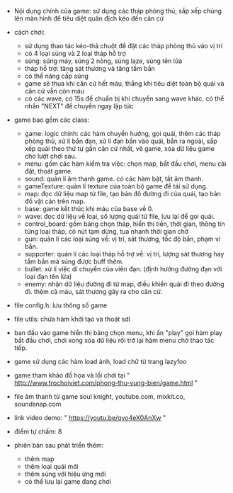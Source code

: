 - Nội dung chính của game: sử dụng các tháp phòng thủ, sắp xếp chúng lên màn hình để tiêu diệt quân địch kéo đến căn cứ

- cách chơi:
    - sử dụng thao tác kéo-thả chuột để đặt các tháp phòng thủ vào vị trí
    - có 4 loại súng và 2 loại tháp hỗ trợ
    - súng: súng máy, súng 2 nòng, súng laze, súng tên lửa
    - tháp hỗ trợ: tăng sát thương và tăng tầm bắn
    - có thể nâng cấp súng
    - game sẽ thua khi căn cứ hết máu, thắng khi tiêu diệt toàn bộ quái và căn cứ vẫn còn máu
    - có các wave, có 15s để chuẩn bị khi chuyển sang wave khác. có thể nhấn "NEXT" để chuyển ngay lập tức

- game bao gồm các class:
    - game: logic chính: các hàm chuyển hướng, gọi quái, thêm các tháp phòng thủ, xử lí bắn đạn, xử lí đạn bắn vào quái, bắn ra ngoài, sắp xếp quái theo thứ tự gần căn cứ nhất, vẽ game, xóa dữ liệu game cho lượt chơi sau.
    - menu: gồm các hàm kiểm tra việc: chọn map, bắt đầu chơi, menu cài đặt, thoát game.
    - sound: quản lí âm thanh game. có các hàm bật, tắt âm thanh.
    - gameTexture: quản lí texture của toàn bộ game để tái sử dụng.
    - map: đọc dữ liệu map từ file, tạo bản đồ đường đi của quái, tạo bản đồ vật cản trên map.
    - base: game kết thúc khi máu của base về 0.
    - wave: đọc dữ liệu về loại, số lượng quái từ file, lưu lại để gọi quái.
    - control_board: gồm bảng chọn tháp, hiển thị tiền, thời gian, thông tin từng loại tháp, có nút tạm dừng, tua nhanh thời gian chờ
    - gun: quản lí các loại súng về: vị trí, sát thương, tốc độ bắn, phạm vi bắn.
    - supporter: quản lí các loại tháp hỗ trợ về: vị trí, lượng sát thương hay tầm bắn mà súng được buff thêm.
    - bullet: xử lí việc di chuyển của viên đạn. (định hướng đường đạn với loại đạn tên lửa)
    - enemy: nhận dữ liệu đường đi từ map, điều khiển quái đi theo đường đi. thêm cả máu, sát thương gây ra cho căn cứ.
- file config.h: lưu thông số game
- file utils: chứa hàm khởi tạo và thoát sdl

- ban đầu vào game hiển thị bảng chọn menu, khi ấn "play" gọi hàm play bắt đầu chơi, chơi xong xóa dữ liệu rồi trở lại hàm menu chờ thao tác tiếp.

- game sử dụng các hàm load ảnh, load chữ từ trang lazyfoo
- game tham khảo đồ họa và lối chơi tại " http://www.trochoiviet.com/phong-thu-vung-bien/game.html "
- file âm thanh từ game soul knight, youtube.com, mixkit.co, soundsnap.com

- link video demo: " https://youtu.be/qvo4eX0AnXw "

- điểm tự chấm: 8

- phiên bản sau phát triển thêm:
    - thêm map
    - thêm loại quái mới
    - thêm súng với hiệu ứng mới
    - có thể lưu lại game đang chơi